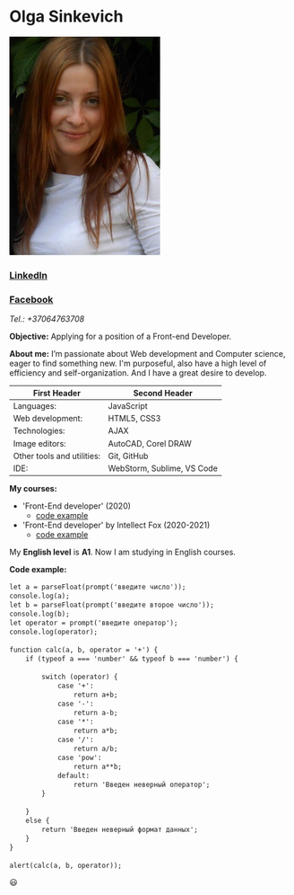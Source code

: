 # **Olga Sinkevich** #

![photo](/images/photo_1.jpg)

### **[Linkedln](https://www.linkedin.com/in/olga-sinkevich-96a7a0215/)** ###
### **[Facebook](https://www.facebook.com/people/%D0%9E%D0%BB%D1%8C%D0%B3%D0%B0-%D0%A1%D0%B8%D0%BD%D0%BA%D0%B5%D0%B2%D0%B8%D1%87/100000890234031/)** ###

*Tel.: +37064763708*

**Objective:** Applying for a position of a Front-end Developer.

**About me:** I’m passionate about Web development and Computer science, eager to find something new. I'm purposeful, also have a high level of efficiency and self-organization. And I have a great desire to develop.


First Header  | Second Header
------------- | -------------
Languages: | JavaScript
Web development: | HTML5, CSS3
Technologies: | AJAX
Image editors: | AutoCAD, Corel DRAW
Other tools and utilities: | Git, GitHub
IDE: | WebStorm, Sublime, VS Code

**My courses:**
+ 'Front-End developer' (2020)
    + [code example](https://github.com/Olgasinkevich/HomeWork)
+ 'Front-End developer' by Intellect Fox (2020-2021)
    + [code example](https://github.com/Olgasinkevich/if-html)

My **English level** is **А1**. Now I am studying in English courses.

**Code example:**
```
let a = parseFloat(prompt('введите число'));
console.log(a);
let b = parseFloat(prompt('введите второе число'));
console.log(b);
let operator = prompt('введите оператор');
console.log(operator);

function calc(a, b, operator = '+') {
    if (typeof a === 'number' && typeof b === 'number') {

        switch (operator) {
            case '+':
                return a+b;
            case '-':
                return a-b;
            case '*':
                return a*b;
            case '/':
                return a/b;
            case 'pow':
                return a**b;
            default:
                return 'Введен неверный оператор';
        }

    }
    else {
        return 'Введен неверный формат данных';
    }
}

alert(calc(a, b, operator));
```
:smiley:
